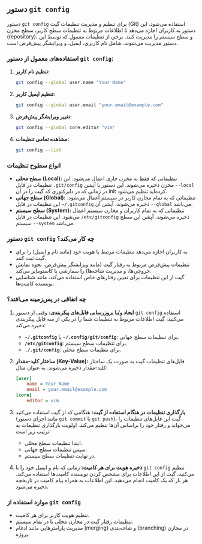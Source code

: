 ## دستور `git config`

دستور `git config` برای تنظیم و مدیریت تنظیمات گیت (Git) استفاده می‌شود. این دستور به کاربران اجازه می‌دهد تا اطلاعات مربوط به تنظیمات سطح کاربر، سطح مخزن (repository)، و سطح سیستم را مدیریت کنند. برخی از تنظیمات معمول که توسط این دستور مدیریت می‌شوند، شامل نام کاربری، ایمیل، و ویرایشگر پیش‌فرض است.

### استفاده‌های معمول از دستور `git config`:

1. **تنظیم نام کاربر:**

   ```bash
   git config --global user.name "Your Name"
   ```

2. **تنظیم ایمیل کاربر:**

   ```bash
   git config --global user.email "your.email@example.com"
   ```

3. **تغییر ویرایشگر پیش‌فرض:**

   ```bash
   git config --global core.editor "vim"
   ```

4. **مشاهده تمامی تنظیمات:**
   ```bash
   git config --list
   ```

### انواع سطوح تنظیمات

- **سطح محلی (Local):** تنظیماتی که فقط به مخزن جاری اعمال می‌شود. این تنظیمات در فایل `.git/config` مخزن ذخیره می‌شوند. این دستور با آپشن `--local` در زمانی که در دایرکتوری که گیت را در آن init کرده‌اید تنظیم می‌شود.
- **سطح جهانی (Global):** تنظیماتی که به تمام مخازن کاربر در سیستم اعمال می‌شود. این تنظیمات در فایل `~/.gitconfig` ذخیره می‌شوند. آپشن آن `--global` می‌باشد.
- **سطح سیستم (System):** تنظیماتی که به تمام کاربران و مخازن سیستم اعمال می‌شود. این تنظیمات در فایل `/etc/gitconfig` ذخیره می‌شوند. آپشن این سطح سیستم `--system` می‌باشد.

### دستور `git config` چه کار می‌کند؟

- به کاربران اجازه می‌دهد تنظیمات مرتبط با هویت خود (مانند نام و ایمیل) را برای گیت ثبت کنند.
- تنظیمات پیش‌فرض مربوط به رفتار گیت (مانند ویرایشگر پیش‌فرض، نحوه نمایش خروجی‌ها، و مدیریت شاخه‌ها) را سفارشی یا کاستومایز می‌کند.
- گیت از این تنظیمات برای تعیین رفتارهای خاص استفاده می‌کند، مانند شناسایی نویسنده کامیت‌ها.

### چه اتفاقی در پس‌زمینه می‌افتد؟

1. **ایجاد و/یا بروزرسانی فایل‌های پیکربندی:** وقتی از دستور `git config` استفاده می‌کنید، گیت اطلاعات مربوط به تنظیمات شما را در یکی از سه فایل پیکربندی ذخیره می‌کند:

   - **`~/.gitconfig`** یا **`~/.config/git/config`**: برای تنظیمات سطح جهانی.
   - **`/etc/gitconfig`**: برای تنظیمات سطح سیستم.
   - **`./.git/config`**: برای تنظیمات سطح محلی.

2. **ساختار کلید-مقدار (Key-Value):** فایل‌های تنظیمات گیت به صورت یک ساختار کلید-مقدار ذخیره می‌شوند. به عنوان مثال:

   ```ini
   [user]
       name = Your Name
       email = your.email@example.com
   [core]
       editor = vim
   ```

3. **بارگذاری تنظیمات در هنگام استفاده از گیت:** هنگامی که از گیت استفاده می‌کنید (مانند اجرای دستور `git commit` یا `git push`)، گیت این فایل‌های تنظیمات را می‌خواند و رفتار خود را براساس آن‌ها تنظیم می‌کند. اولویت بارگذاری تنظیمات به ترتیب زیر است:

   - ابتدا تنظیمات سطح محلی.
   - سپس تنظیمات سطح جهانی.
   - در نهایت تنظیمات سطح سیستم.

4. **ذخیره هویت برای هر کامیت:** زمانی که نام و ایمیل خود را با `git config` تنظیم می‌کنید، گیت از این اطلاعات برای مشخص کردن نویسنده کامیت‌ها استفاده می‌کند. هر بار که یک کامیت انجام می‌دهید، این اطلاعات به همراه پیام کامیت در تاریخچه ذخیره می‌شود.

### موارد استفاده از `git config`

- تنظیم هویت کاربر برای هر کامیت.
- تنظیمات رفتار گیت در مخازن محلی یا در تمام سیستم.
- مدیریت پارامترهایی مانند ادغام (merging) و شاخه‌بندی (branching) در مخازن پروژه.
